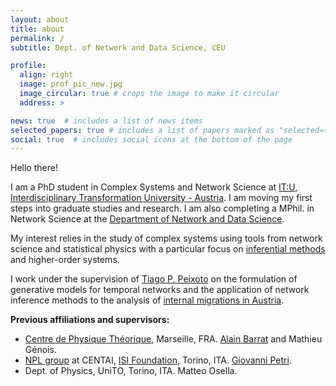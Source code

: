 ```yaml
---
layout: about
title: about
permalink: /
subtitle: Dept. of Network and Data Science, CEU

profile:
  align: right
  image: prof_pic_new.jpg
  image_circular: true # crops the image to make it circular
  address: >

news: true  # includes a list of news items
selected_papers: true # includes a list of papers marked as "selected={true}"
social: true  # includes social icons at the bottom of the page
---
```


Hello there!

I am a PhD student in Complex Systems and Network Science at [IT:U, Interdisciplinary Transformation University - Austria](https://it-u.at/en/). I am moving my first steps into graduate studies and research. I am also completing a MPhil. in Network Science at the [Department of Network and Data Science](https://www.ceu.edu/unit/dnds).

My interest relies in the study of complex systems using tools from network science and statistical physics with a particular focus on [inferential methods](https://skewed.de/lab/research.html) and higher-order systems.

I work under the supervision of [Tiago P. Peixoto](https://skewed.de/tiago/) on the formulation of generative models for temporal networks and the application of network inference methods to the analysis of [internal migrations in Austria](https://moma.science).

**Previous affiliations and supervisors:**
- [Centre de Physique Théorique](https://www.cpt.univ-mrs.fr), Marseille, FRA. [Alain Barrat](https://www.cpt.univ-mrs.fr/~barrat/) and Mathieu Génois.
- [NPL group](https://nplresearch.github.io) at CENTAI, [ISI Foundation](https://www.isi.it), Torino, ITA. [Giovanni Petri](https://lordgrilo.github.io).
- Dept. of Physics, UniTO, Torino, ITA. Matteo Osella.
